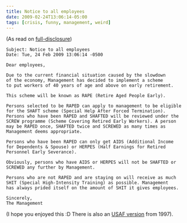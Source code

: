 ```yaml
---
title: Notice to all employees
date: 2009-02-24T13:06:14-05:00
tags: [crisis, funny, management, weird]
---
```


(As read on [full-disclosure](http://lists.grok.org.uk/pipermail/full-disclosure/2009-February/068153.html))

```
Subject: Notice to all employees
Date: Tue, 24 Feb 2009 13:06:14 -0500

Dear employees,

Due to the current financial situation caused by the slowdown
of the economy, Management has decided to implement a scheme
to put workers of 40 years of age and above on early retirement.

This scheme will be known as RAPE (Retire Aged People Early).

Persons selected to be RAPED can apply to management to be eligible
for the SHAFT scheme (Special Help After Forced Termination).
Persons who have been RAPED and SHAFTED will be reviewed under the
SCREW programme (Scheme Covering Retired Early Workers). A person
may be RAPED once, SHAFTED twice and SCREWED as many times as
Management deems appropriate.

Persons who have been RAPED can only get AIDS (Additional Income
for Dependents & Spouse) or HERPES (Half Earnings for Retired
Personnel Early Severance).

Obviously, persons who have AIDS or HERPES will not be SHAFTED or
SCREWED any further by Management.

Persons who are not RAPED and are staying on will receive as much
SHIT (Special High-Intensity Training) as possible. Management
has always prided itself on the amount of SHIT it gives employees.

Sincerely,
The Management
```

(I hope you enjoyed this :D There is also an [USAF version](http://seclists.org/fulldisclosure/2009/Mar/1) from 1997).

